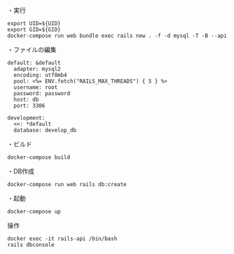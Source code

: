 ・実行
```
export UID=${UID}
export GID=${GID}
docker-compose run web bundle exec rails new . -f -d mysql -T -B --api
```

・ファイルの編集
```
default: &default
  adapter: mysql2
  encoding: utf8mb4
  pool: <%= ENV.fetch("RAILS_MAX_THREADS") { 5 } %>
  username: root
  password: password
  host: db
  port: 3306

development:
  <<: *default
  database: develop_db
```

・ビルド
```
docker-compose build
```

・DB作成
```
docker-compose run web rails db:create
```

・起動
```
docker-compose up
```

操作
```
docker exec -it rails-api /bin/bash
rails dbconsole
```

